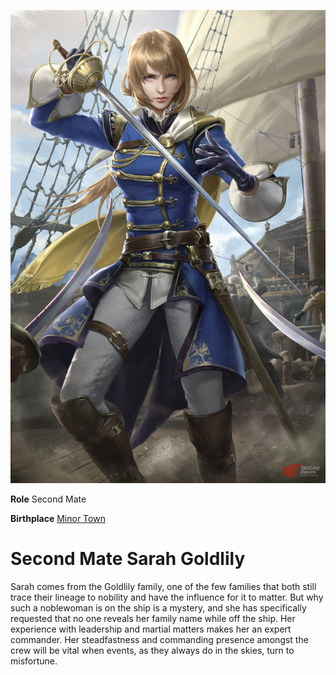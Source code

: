 <InfoBox>
    
![Character Art](./img/sarah.png)
    
**Role** Second Mate
    
**Birthplace** [Minor Town](/places/minor_towns#brooksley)

</InfoBox>

# Second Mate Sarah Goldlily
<Badge type="info" text="She/Her"/>

Sarah comes from the Goldlily family, one of the few families that both still trace their lineage to nobility and have the influence for it to matter. But why such a noblewoman is on the ship is a mystery, and she has specifically requested that no one reveals her family name while off the ship. Her experience with leadership and martial matters makes her an expert commander. Her steadfastness and commanding presence amongst the crew will be vital when events, as they always do in the skies, turn to misfortune. 

